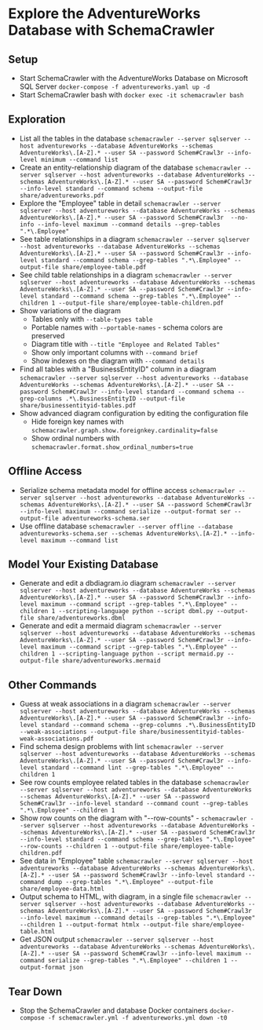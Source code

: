 # Explore the AdventureWorks Database with SchemaCrawler

## Setup

- Start SchemaCrawler with the AdventureWorks Database on Microsoft SQL Server
  `docker-compose -f adventureworks.yaml up -d`
- Start SchemaCrawler bash with
  `docker exec -it schemacrawler bash`


## Exploration

- List all the tables in the database
  `schemacrawler --server sqlserver --host adventureworks --database AdventureWorks --schemas AdventureWorks\.[A-Z].* --user SA --password Schem#Crawl3r --info-level minimum --command list`
- Create an entity-relationship diagram of the database
  `schemacrawler --server sqlserver --host adventureworks --database AdventureWorks --schemas AdventureWorks\.[A-Z].* --user SA --password Schem#Crawl3r --info-level standard --command schema --output-file share/adventureworks.pdf`
- Explore the "Employee" table in detail
  `schemacrawler --server sqlserver --host adventureworks --database AdventureWorks --schemas AdventureWorks\.[A-Z].* --user SA --password Schem#Crawl3r  --no-info --info-level maximum --command details --grep-tables ".*\.Employee"`
- See table relationships in a diagram
  `schemacrawler --server sqlserver --host adventureworks --database AdventureWorks --schemas AdventureWorks\.[A-Z].* --user SA --password Schem#Crawl3r --info-level standard --command schema --grep-tables ".*\.Employee" --output-file share/employee-table.pdf`
- See child table relationships in a diagram
  `schemacrawler --server sqlserver --host adventureworks --database AdventureWorks --schemas AdventureWorks\.[A-Z].* --user SA --password Schem#Crawl3r --info-level standard --command schema --grep-tables ".*\.Employee" --children 1 --output-file share/employee-table-children.pdf`
- Show variations of the diagram
  - Tables only with `--table-types table`
  - Portable names with `--portable-names` - schema colors are preserved
  - Diagram title with `--title "Employee and Related Tables"`
  - Show only important columns with `--command brief`
  - Show indexes on the diagram with `--command details`
- Find all tables with a "BusinessEntityID" column in a diagram
  `schemacrawler --server sqlserver --host adventureworks --database AdventureWorks --schemas AdventureWorks\.[A-Z].* --user SA --password Schem#Crawl3r --info-level standard --command schema --grep-columns .*\.BusinessEntityID --output-file share/businessentityid-tables.pdf`
- Show advanced diagram configuration by editing the configuration file
  - Hide foreign key names with `schemacrawler.graph.show.foreignkey.cardinality=false`
  - Show ordinal numbers with `schemacrawler.format.show_ordinal_numbers=true`


## Offline Access

- Serialize schema metadata model for offline access
  `schemacrawler --server sqlserver --host adventureworks --database AdventureWorks --schemas AdventureWorks\.[A-Z].* --user SA --password Schem#Crawl3r --info-level maximum --command serialize --output-format ser --output-file adventureworks-schema.ser`
- Use offline database
  `schemacrawler --server offline --database adventureworks-schema.ser --schemas AdventureWorks\.[A-Z].* --info-level maximum --command list`


## Model Your Existing Database

- Generate and edit a dbdiagram.io diagram
  `schemacrawler --server sqlserver --host adventureworks --database AdventureWorks --schemas AdventureWorks\.[A-Z].* --user SA --password Schem#Crawl3r --info-level maximum --command script --grep-tables ".*\.Employee" --children 1 --scripting-language python --script dbml.py --output-file share/adventureworks.dbml`
- Generate and edit a mermaid diagram
  `schemacrawler --server sqlserver --host adventureworks --database AdventureWorks --schemas AdventureWorks\.[A-Z].* --user SA --password Schem#Crawl3r --info-level maximum --command script --grep-tables ".*\.Employee" --children 1 --scripting-language python --script mermaid.py --output-file share/adventureworks.mermaid`


## Other Commands

- Guess at weak associations in a diagram
  `schemacrawler --server sqlserver --host adventureworks --database AdventureWorks --schemas AdventureWorks\.[A-Z].* --user SA --password Schem#Crawl3r --info-level standard --command schema --grep-columns .*\.BusinessEntityID --weak-associations --output-file share/businessentityid-tables-weak-associations.pdf`
- Find schema design problems with lint
  `schemacrawler --server sqlserver --host adventureworks --database AdventureWorks --schemas AdventureWorks\.[A-Z].* --user SA --password Schem#Crawl3r --info-level standard --command lint --grep-tables ".*\.Employee" --children 1`
- See row counts employee related tables in the database
  `schemacrawler --server sqlserver --host adventureworks --database AdventureWorks --schemas AdventureWorks\.[A-Z].* --user SA --password Schem#Crawl3r --info-level standard --command count --grep-tables ".*\.Employee" --children 1`
- Show row counts on the diagram with "--row-counts" - `schemacrawler --server sqlserver --host adventureworks --database AdventureWorks --schemas AdventureWorks\.[A-Z].* --user SA --password Schem#Crawl3r --info-level standard --command schema --grep-tables ".*\.Employee" --row-counts --children 1 --output-file share/employee-table-children.pdf`
- See data in "Employee" table
  `schemacrawler --server sqlserver --host adventureworks --database AdventureWorks --schemas AdventureWorks\.[A-Z].* --user SA --password Schem#Crawl3r --info-level standard --command dump --grep-tables ".*\.Employee" --output-file share/employee-data.html`
- Output schema to HTML, with diagram, in a single file
  `schemacrawler --server sqlserver --host adventureworks --database AdventureWorks --schemas AdventureWorks\.[A-Z].* --user SA --password Schem#Crawl3r --info-level maximum --command details --grep-tables ".*\.Employee" --children 1 --output-format htmlx --output-file share/employee-table.html`
- Get JSON output
  `schemacrawler --server sqlserver --host adventureworks --database AdventureWorks --schemas AdventureWorks\.[A-Z].* --user SA --password Schem#Crawl3r --info-level maximum --command serialize --grep-tables ".*\.Employee" --children 1 --output-format json`



## Tear Down

- Stop the SchemaCrawler and database Docker containers
  `docker-compose -f schemacrawler.yml -f adventureworks.yml down -t0`
